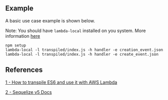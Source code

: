 ## Example

A basic use case example is shown below.

Note: You should have `lambda-local` installed on you system. More information [here](https://www.npmjs.com/package/lambda-local)

    npm setup
    lambda-local -l transpiled/index.js -h handler -e creation_event.json
    lambda-local -l transpiled/index.js -h handler -e create_event.json


## References

[1 - How to transpile ES6 and use it with AWS Lambda](https://medium.com/@tomokazukozuma/how-to-transpile-es6-and-use-it-with-aws-lambda-78da3d7aefe3)

[2 - Sequelize v5 Docs](https://gsequelize.org/v5/)